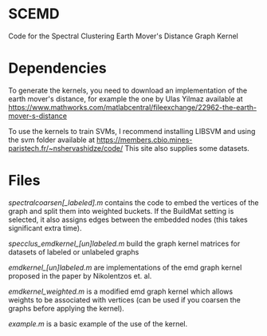 # SCEMD
Code for the Spectral Clustering Earth Mover's Distance Graph Kernel
# Dependencies
To generate the kernels, you need to download an implementation of the earth mover's distance, for example the one by Ulas Yilmaz available at https://www.mathworks.com/matlabcentral/fileexchange/22962-the-earth-mover-s-distance

To use the kernels to train SVMs, I recommend installing LIBSVM and using the svm folder available at https://members.cbio.mines-paristech.fr/~nshervashidze/code/ This site also supplies some datasets.
# Files
*spectralcoarsen\[_labeled\].m* contains the code to embed the vertices of the graph and split them into weighted buckets. If the BuildMat setting is selected, it also assigns edges between the embedded nodes (this takes significant extra time).

*specclus_emdkernel_\[un\]labeled.m* build the graph kernel matrices for datasets of labeled or unlabeled graphs

*emdkernel_\[un\]labeled.m* are implementations of the emd graph kernel proposed in the paper by Nikolentzos et. al.

*emdkernel_weighted.m* is a modified emd graph kernel which allows weights to be associated with vertices (can be used if you coarsen the graphs before applying the kernel).

*example.m* is a basic example of the use of the kernel.

